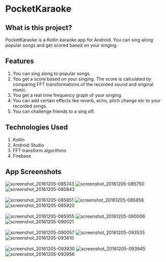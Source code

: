 # PocketKaraoke

## What is this project?

PocketKaraoke is a Kotlin karaoke app for Android. You can sing along popular songs and get scored based on your singing.

## Features

1. You can sing along to popular songs.
2. You get a score based on your singing. The score is calculated by comparing FFT transformations of the recorded sound and original music.
3. You get a real time frequency graph of your singing. 
4. You can add certain effects like reverb, echo, pitch change etc to your recorded songs.
5. You can challenge friends to a sing off.

## Technologies Used

1. Kotlin
2. Android Studio
3. FFT transform algorithms
4. Firebase

## App Screenshots

![screenshot_20161205-085743](https://cloud.githubusercontent.com/assets/20585043/24321344/49f12ec2-1170-11e7-9eec-f683a7bba1df.png)
![screenshot_20161205-085750](https://cloud.githubusercontent.com/assets/20585043/24321345/49f87b96-1170-11e7-86a3-8cbe81a8ab11.png)
![screenshot_20161205-085843](https://cloud.githubusercontent.com/assets/20585043/24321346/49fbc134-1170-11e7-9d9f-3dbba0d3fe79.png)
\
\
![screenshot_20161205-085851](https://cloud.githubusercontent.com/assets/20585043/24321347/49feaafc-1170-11e7-8c84-d118f5e892a5.png)
![screenshot_20161205-085856](https://cloud.githubusercontent.com/assets/20585043/24321348/4a03a412-1170-11e7-9f67-93624a89ef6d.png)
![screenshot_20161205-085920](https://cloud.githubusercontent.com/assets/20585043/24321349/4a076980-1170-11e7-9fac-d5ccf9274738.png)
\
\
![screenshot_20161205-085955](https://cloud.githubusercontent.com/assets/20585043/24321350/4a2911a2-1170-11e7-9153-617beb5ce5a2.png)
![screenshot_20161205-090006](https://cloud.githubusercontent.com/assets/20585043/24321351/4a2efd88-1170-11e7-87f4-9aaa4fce5aca.png)
![screenshot_20161205-090021](https://cloud.githubusercontent.com/assets/20585043/24321352/4a3434b0-1170-11e7-83ce-a0cfe870cec2.png)
\
\
![screenshot_20161205-090057](https://cloud.githubusercontent.com/assets/20585043/24321353/4a39256a-1170-11e7-8afc-d188912c3902.png)
![screenshot_20161205-093535](https://cloud.githubusercontent.com/assets/20585043/24321354/4a40e188-1170-11e7-8e85-b4b1191cc025.png)
![screenshot_20161205-093610](https://cloud.githubusercontent.com/assets/20585043/24321355/4a46ca08-1170-11e7-82ff-5f87bf334b70.png)
\
\
![screenshot_20161205-093930](https://cloud.githubusercontent.com/assets/20585043/24321356/4a5ea380-1170-11e7-839b-3263d77aa8f9.png)
![screenshot_20161205-093945](https://cloud.githubusercontent.com/assets/20585043/24321357/4a643f5c-1170-11e7-867c-6ec3d6e78d93.png)
![screenshot_20161205-093956](https://cloud.githubusercontent.com/assets/20585043/24321358/4a6cb830-1170-11e7-8e19-dfe8f8abdc9b.png)
